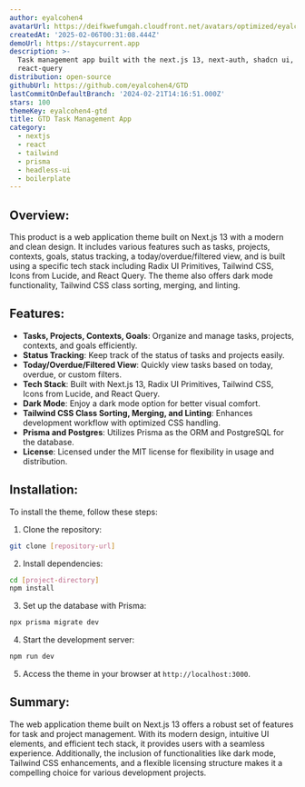 ```yaml
---
author: eyalcohen4
avatarUrl: https://deifkwefumgah.cloudfront.net/avatars/optimized/eyalcohen4-gtd-avatar-128.webp
createdAt: '2025-02-06T00:31:08.444Z'
demoUrl: https://staycurrent.app
description: >-
  Task management app built with the next.js 13, next-auth, shadcn ui, and
  react-query
distribution: open-source
githubUrl: https://github.com/eyalcohen4/GTD
lastCommitOnDefaultBranch: '2024-02-21T14:16:51.000Z'
stars: 100
themeKey: eyalcohen4-gtd
title: GTD Task Management App
category:
  - nextjs
  - react
  - tailwind
  - prisma
  - headless-ui
  - boilerplate
---
```

## Overview:
This product is a web application theme built on Next.js 13 with a modern and clean design. It includes various features such as tasks, projects, contexts, goals, status tracking, a today/overdue/filtered view, and is built using a specific tech stack including Radix UI Primitives, Tailwind CSS, Icons from Lucide, and React Query. The theme also offers dark mode functionality, Tailwind CSS class sorting, merging, and linting.

## Features:
- **Tasks, Projects, Contexts, Goals**: Organize and manage tasks, projects, contexts, and goals efficiently.
- **Status Tracking**: Keep track of the status of tasks and projects easily.
- **Today/Overdue/Filtered View**: Quickly view tasks based on today, overdue, or custom filters.
- **Tech Stack**: Built with Next.js 13, Radix UI Primitives, Tailwind CSS, Icons from Lucide, and React Query.
- **Dark Mode**: Enjoy a dark mode option for better visual comfort.
- **Tailwind CSS Class Sorting, Merging, and Linting**: Enhances development workflow with optimized CSS handling.
- **Prisma and Postgres**: Utilizes Prisma as the ORM and PostgreSQL for the database.
- **License**: Licensed under the MIT license for flexibility in usage and distribution.

## Installation:
To install the theme, follow these steps:

1. Clone the repository:
```bash
git clone [repository-url]
```

2. Install dependencies:
```bash
cd [project-directory]
npm install
```

3. Set up the database with Prisma:
```bash
npx prisma migrate dev
```

4. Start the development server:
```bash
npm run dev
```

5. Access the theme in your browser at `http://localhost:3000`.

## Summary:
The web application theme built on Next.js 13 offers a robust set of features for task and project management. With its modern design, intuitive UI elements, and efficient tech stack, it provides users with a seamless experience. Additionally, the inclusion of functionalities like dark mode, Tailwind CSS enhancements, and a flexible licensing structure makes it a compelling choice for various development projects.